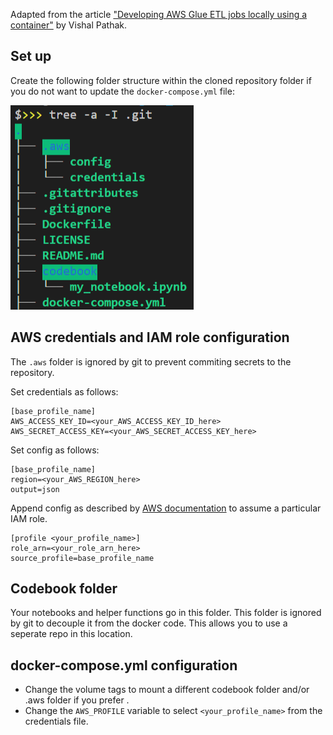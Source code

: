 Adapted from the article ["Developing AWS Glue ETL jobs locally using a container"](https://aws.amazon.com/blogs/big-data/developing-aws-glue-etl-jobs-locally-using-a-container/)  by Vishal Pathak. 

## Set up

Create the following folder structure within the cloned repository folder if you do not want to update the `docker-compose.yml` file:

![Tree diagram of repository after the user has added the required folders and files](./imgs/tree.png)

## AWS credentials and IAM role configuration
The `.aws` folder is ignored by git to prevent commiting secrets to the repository. 

Set credentials as follows:
```
[base_profile_name]
AWS_ACCESS_KEY_ID=<your_AWS_ACCESS_KEY_ID_here>
AWS_SECRET_ACCESS_KEY=<your_AWS_SECRET_ACCESS_KEY_here>
```
Set config as follows:
```
[base_profile_name]
region=<your_AWS_REGION_here>
output=json
```

Append config as described by [AWS documentation](https://docs.aws.amazon.com/cli/latest/userguide/cli-configure-role.html) to assume a particular IAM role.
```
[profile <your_profile_name>]
role_arn=<your_role_arn_here>
source_profile=base_profile_name
```

## Codebook folder
Your notebooks and helper functions go in this folder. 
This folder is ignored by git to decouple it from the docker code. This allows you to use a seperate repo in this location.

## docker-compose.yml configuration
- Change the volume tags to mount a different codebook folder and/or .aws folder if you prefer .
- Change the `AWS_PROFILE` variable to select `<your_profile_name>` from the credentials file.
